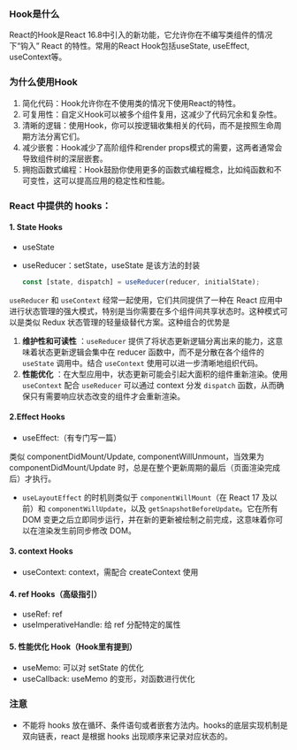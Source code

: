 ### Hook是什么

React的Hook是React 16.8中引入的新功能，它允许你在不编写类组件的情况下“钩入” React 的特性。常用的React Hook包括useState, useEffect, useContext等。

### 为什么使用Hook

1. 简化代码：Hook允许你在不使用类的情况下使用React的特性。
2. 可复用性：自定义Hook可以被多个组件复用，这减少了代码冗余和复杂性。
3. 清晰的逻辑：使用Hook，你可以按逻辑收集相关的代码，而不是按照生命周期方法分离它们。
4. 减少嵌套：Hook减少了高阶组件和render props模式的需要，这两者通常会导致组件树的深层嵌套。
5. 拥抱函数式编程：Hook鼓励你使用更多的函数式编程概念，比如纯函数和不可变性，这可以提高应用的稳定性和性能。

### **React 中提供的 hooks：**

#### 1. State Hooks

* useState
* useReducer：setState，useState 是该方法的封装

  ```js
  const [state, dispatch] = useReducer(reducer, initialState);
  ```

`useReducer` 和 `useContext` 经常一起使用，它们共同提供了一种在 React 应用中进行状态管理的强大模式，特别是当你需要在多个组件间共享状态时。这种模式可以是类似 Redux 状态管理的轻量级替代方案。这种组合的优势是

1. **维护性和可读性** ：`useReducer` 提供了将状态更新逻辑分离出来的能力，这意味着状态更新逻辑会集中在 reducer 函数中，而不是分散在各个组件的 `useState` 调用中。结合 `useContext` 使用可以进一步清晰地组织代码。
2. **性能优化** ：在大型应用中，状态更新可能会引起大面积的组件重新渲染。使用 `useContext` 配合 `useReducer` 可以通过 context 分发 `dispatch` 函数，从而确保只有需要响应状态改变的组件才会重新渲染。

#### 2.Effect Hooks

- useEffect:（有专门写一篇）

类似 componentDidMount/Update, componentWillUnmount，当效果为 componentDidMount/Update 时，总是在整个更新周期的最后（页面渲染完成后）才执行。

* `useLayoutEffect` 的时机则类似于 `componentWillMount`（在 React 17 及以前）和 `componentWillUpdate`，以及 `getSnapshotBeforeUpdate`。它在所有 DOM 变更之后立即同步运行，并在新的更新被绘制之前完成，这意味着你可以在渲染发生前同步修改 DOM。

#### 3. context Hooks

* useContext: context，需配合 createContext 使用

#### 4. ref Hooks（高级指引）

* useRef: ref
* useImperativeHandle: 给 ref 分配特定的属性

#### 5. 性能优化 Hook（Hook里有提到）

* useMemo: 可以对 setState 的优化
* useCallback: useMemo 的变形，对函数进行优化

### 注意

* 不能将 hooks 放在循环、条件语句或者嵌套方法内。hooks的底层实现机制是双向链表，react 是根据 hooks 出现顺序来记录对应状态的。
